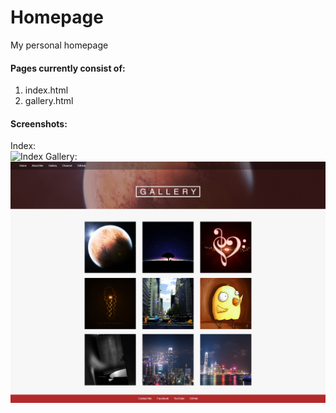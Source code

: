 # Homepage
My personal homepage

#### Pages currently consist of:
1. index.html
2. gallery.html

#### Screenshots:
Index:  
![Index](/screenshots/index.png "Index")
Gallery:  
![Gallery](/screenshots/gallery.png "Gallery")